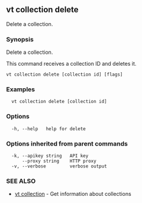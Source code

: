 ## vt collection delete

Delete a collection.

### Synopsis

Delete a collection.

This command receives a collection ID and deletes it.

```
vt collection delete [collection id] [flags]
```

### Examples

```
  vt collection delete [collection id]
```

### Options

```
  -h, --help   help for delete
```

### Options inherited from parent commands

```
  -k, --apikey string   API key
      --proxy string    HTTP proxy
  -v, --verbose         verbose output
```

### SEE ALSO

* [vt collection](vt_collection.md)	 - Get information about collections

